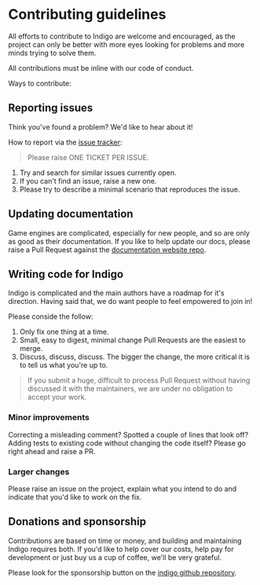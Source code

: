 # Contributing guidelines

All efforts to contribute to Indigo are welcome and encouraged, as the project can only be better with more eyes looking for problems and more minds trying to solve them.

All contributions must be inline with our code of conduct.

Ways to contribute:

## Reporting issues

Think you've found a problem? We'd like to hear about it!

How to report via the [issue tracker](https://github.com/PurpleKingdomGames/indigo/issues):

> Please raise ONE TICKET PER ISSUE.

1. Try and search for similar issues currently open.
2. If you can't find an issue, raise a new one.
3. Please try to describe a minimal scenario that reproduces the issue.

## Updating documentation

Game engines are complicated, especially for new people, and so are only as good as their documentation. If you like to help update our docs, please raise a Pull Request against the [documentation website repo](https://github.com/PurpleKingdomGames/indigo-website).

## Writing code for Indigo

Indigo is complicated and the main authors have a roadmap for it's direction. Having said that, we do want people to feel empowered to join in!

Please conside the follow:

1. Only fix one thing at a time.
2. Small, easy to digest, minimal change Pull Requests are the easiest to merge.
3. Discuss, discuss, discuss. The bigger the change, the more critical it is to tell us what you're up to.

> If you submit a huge, difficult to process Pull Request without having discussed it with the maintainers, we are under no obligation to accept your work.

### Minor improvements

Correcting a misleading comment? Spotted a couple of lines that look off? Adding tests to existing code without changing the code itself? Please go right ahead and raise a PR.

### Larger changes

Please raise an issue on the project, explain what you intend to do and indicate that you'd like to work on the fix.

## Donations and sponsorship

Contributions are based on time or money, and building and maintaining Indigo requires both. If you'd like to help cover our costs, help pay for development or just buy us a cup of coffee, we'll be very grateful.

Please look for the sponsorship button on the [indigo github repository](https://github.com/PurpleKingdomGames/indigo).
